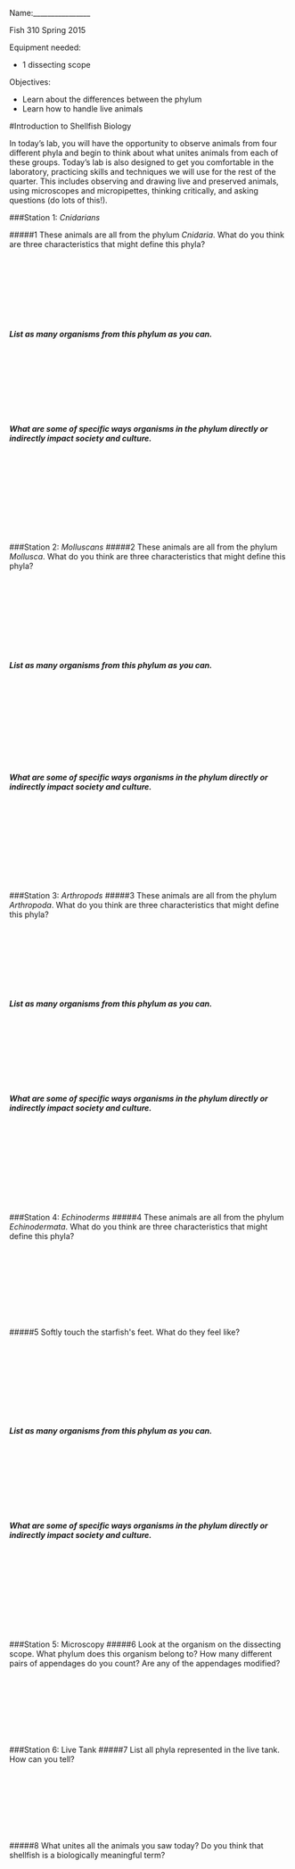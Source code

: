 Name:________________

Fish 310 Spring 2015


Equipment needed:

- 1 dissecting scope

Objectives: 

- Learn about the differences between the phylum
- Learn how to handle live animals

#Introduction to Shellfish Biology 
				
In today’s lab, you will have the opportunity to observe animals from four different phyla and begin to think about what unites animals from each of these groups.  Today’s lab is also designed to get you comfortable in the laboratory, practicing skills and techniques we will use for the rest of the quarter.  This includes observing and drawing live and preserved animals, using microscopes and micropipettes, thinking critically, and asking questions (do lots of this!).  

###Station 1: *Cnidarians*
	
#####1 These animals are all from the phylum *Cnidaria*.  What do you think are three characteristics that might define this phyla? 
&nbsp;

&nbsp;

&nbsp;

&nbsp;

&nbsp;

##### List as many organisms from this phylum as you can.

&nbsp;

&nbsp;

&nbsp;

&nbsp;
<!--BREAK-->
##### What are some of specific ways organisms in the phylum directly or indirectly impact society and culture.

&nbsp;

&nbsp;

&nbsp;

&nbsp;

&nbsp;



###Station 2: *Molluscans*
#####2 These animals are all from the phylum *Mollusca*.  What do you think are three characteristics that might define this phyla?  
&nbsp;

&nbsp;

&nbsp;

&nbsp;

&nbsp;
##### List as many organisms from this phylum as you can.

&nbsp;

&nbsp;

&nbsp;

&nbsp;

&nbsp;

##### What are some of specific ways organisms in the phylum directly or indirectly impact society and culture.

&nbsp;

&nbsp;

&nbsp;

&nbsp;

&nbsp;


###Station 3: *Arthropods*
#####3 These animals are all from the phylum *Arthropoda*.  What do you think are three characteristics that might define this phyla? 
&nbsp;

&nbsp;

&nbsp;

&nbsp;

&nbsp;
##### List as many organisms from this phylum as you can.

&nbsp;

&nbsp;

&nbsp;

&nbsp;

##### What are some of specific ways organisms in the phylum directly or indirectly impact society and culture.

&nbsp;

&nbsp;

&nbsp;

&nbsp;

&nbsp;


###Station 4: *Echinoderms*
#####4 These animals are all from the phylum *Echinodermata*.  What do you think are three characteristics that might define this phyla?  
&nbsp;

&nbsp;

&nbsp;

&nbsp;

&nbsp;

#####5 Softly touch the starfish's feet.  What do they feel like?  
&nbsp;

&nbsp;

&nbsp;

&nbsp;

&nbsp;
##### List as many organisms from this phylum as you can.

&nbsp;

&nbsp;

&nbsp;

&nbsp;

##### What are some of specific ways organisms in the phylum directly or indirectly impact society and culture.

&nbsp;

&nbsp;

&nbsp;

&nbsp;

&nbsp;


###Station 5: Microscopy
#####6 Look at the organism on the dissecting scope. What phylum does this organism belong to? How many different pairs of appendages do you count?  Are any of the appendages modified? 
&nbsp;

&nbsp;

&nbsp;

&nbsp;

&nbsp;

###Station 6: Live Tank
#####7 List all phyla represented in the live tank. How can you tell?
&nbsp;

&nbsp;

&nbsp;

&nbsp;

&nbsp;

#####8 What unites all the animals you saw today?  Do you think that shellfish is a biologically meaningful term? 
&nbsp;

&nbsp;

&nbsp;

&nbsp;

&nbsp;


